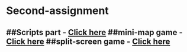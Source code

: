 # Second-assignment
##Scripts part - [Click here](https://tomgoz.itch.io/weekly-assignment-2)
##mini-map game - [Click here](https://tomgoz.itch.io/minimap)
##split-screen game - [Click here](https://tomgoz.itch.io/splitscreen)
---
